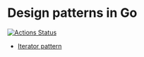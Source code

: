 # Design patterns in Go

[![Actions Status](https://github.com/NasSilverBullet/design-patterns-in-go/workflows/CI/badge.svg)](https://github.com/NasSilverBullet/design-patterns-in-go/actions)

- [Iterator pattern](iterator-pattern/main.go)
